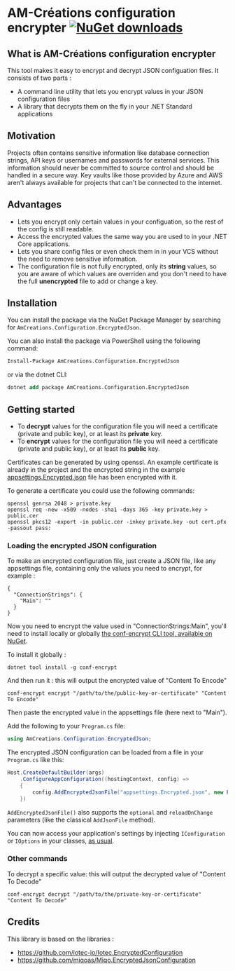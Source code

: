 # AM-Créations configuration encrypter [![NuGet downloads](https://img.shields.io/nuget/dt/AmCreations.Configuration.EncryptedJson.svg)](https://www.nuget.org/packages/AmCreations.Configuration.EncryptedJson/) 

## What is AM-Créations configuration encrypter

This tool makes it easy to encrypt and decrypt JSON configuation files. It consists of two parts :
 * A command line utility that lets you encrypt values in your JSON configuration files 
 * A library that decrypts them on the fly in your .NET Standard applications

## Motivation

Projects often contains sensitive information like database connection strings, API keys or usernames 
and passwords for external services. This information should never be committed to source control and 
should be handled in a secure way. Key vaults like those provided by Azure and AWS aren't always
available for projects that can't be connected to the internet.

## Advantages

* Lets you encrypt only certain values in your configuation, so the rest of the config is still readable.
* Access the encrypted values the same way you are used to in your .NET Core applications.
* Lets you share config files or even check them in in your VCS without the need to remove sensitive information.
* The configuration file is not fully encrypted, only its **string** values, so you are aware 
  of which values are overriden and you don't need to have the full **unencrypted** file to add or change a key. 

## Installation

You can install the package via the NuGet Package Manager by searching for `AmCreations.Configuration.EncryptedJson`.

You can also install the package via PowerShell using the following command:

```ps
Install-Package AmCreations.Configuration.EncryptedJson
```

or via the dotnet CLI:

```ps
dotnet add package AmCreations.Configuration.EncryptedJson
```

## Getting started

 * To **decrypt** values for the configuration file you will need a certificate (private and public key), or at least its **private** key.
 * To **encrypt** values for the configuration file you will need a certificate (private and public key), or at least its **public** key.

Certificates can be generated by using openssl. An example certificate is already in the project
and the encrypted string in the example [appsettings.Encrypted.json](src/AmCreations.Configuration.EncryptedJson.SampleWebApp/appsettings.Encrypted.json) file has been encrypted with it.

To generate a certificate you could use the following commands:

```shell
openssl genrsa 2048 > private.key
openssl req -new -x509 -nodes -sha1 -days 365 -key private.key > public.cer
openssl pkcs12 -export -in public.cer -inkey private.key -out cert.pfx -passout pass:
```

### Loading the encrypted JSON configuration

To make an encrypted configuration file, just create a JSON file, like any appsettings file, 
containing only the values you need to encrypt, for example :

```json5
{
  "ConnectionStrings": {
    "Main": ""
  }
}
```

Now you need to encrypt the value used in "ConnectionStrings:Main", you'll need to install locally or globally [the conf-encrypt CLI tool, available on NuGet](https://www.nuget.org/packages/conf-encrypt/).

To install it globally :

```shell
dotnet tool install -g conf-encrypt
```

And then run it : this will output the encrypted value of "Content To Encode"

```shell
conf-encrypt encrypt "/path/to/the/public-key-or-certificate" "Content To Encode"
```

Then paste the encrypted value in the appsettings file (here next to "Main").

Add the following to your `Program.cs` file:

```csharp
using AmCreations.Configuration.EncryptedJson;
```

The encrypted JSON configuration can be loaded from a file in your `Program.cs` like this:

```csharp
Host.CreateDefaultBuilder(args)
    .ConfigureAppConfiguration((hostingContext, config) =>
    {
        config.AddEncryptedJsonFile("appsettings.Encrypted.json", new FilesystemCertificateLoader("/etc/ssl/private/my-app-cert.pfx"));
    })
```

`AddEncryptedJsonFile()` also supports the `optional` and `reloadOnChange` parameters (like the 
classical `AddJsonFile` method).

You can now access your application's settings by injecting `IConfiguration` or `IOptions` in your 
classes, [as usual](https://docs.microsoft.com/aspnet/core/fundamentals/configuration/#appsettingsjson).

### Other commands

To decrypt a specific value: this will output the decrypted value of "Content To Decode"

```shell
conf-encrypt decrypt "/path/to/the/private-key-or-certificate" "Content To Decode"
```

## Credits 

This library is based on the libraries :

 * https://github.com/iotec-io/Iotec.EncryptedConfiguration
 * https://github.com/miqoas/Miqo.EncryptedJsonConfiguration
